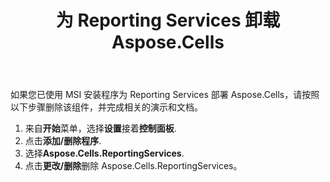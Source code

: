 ﻿---
title: 为 Reporting Services 卸载 Aspose.Cells
type: docs
weight: 30
url: /zh/reportingservices/uninstalling-aspose-cells-for-reporting-services/
---
如果您已使用 MSI 安装程序为 Reporting Services 部署 Aspose.Cells，请按照以下步骤删除该组件，并完成相关的演示和文档。

1. 来自**开始**菜单，选择**设置**接着**控制面板**.
1. 点击**添加/删除程序**.
1. 选择**Aspose.Cells.ReportingServices**.
1. 点击**更改/删除**删除 Aspose.Cells.ReportingServices。
